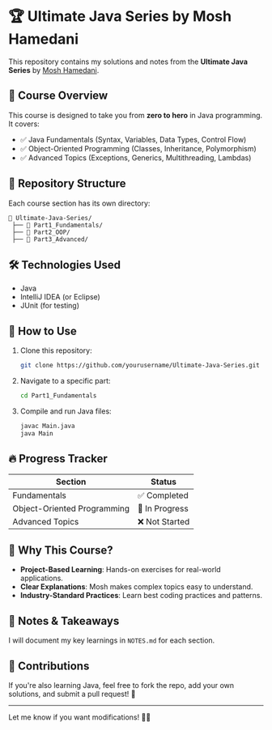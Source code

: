 # 🏆 Ultimate Java Series by Mosh Hamedani

This repository contains my solutions and notes from the **Ultimate Java Series** by [Mosh Hamedani](https://codewithmosh.com/).

## 📖 Course Overview
This course is designed to take you from **zero to hero** in Java programming. It covers:
- ✅ Java Fundamentals (Syntax, Variables, Data Types, Control Flow)
- ✅ Object-Oriented Programming (Classes, Inheritance, Polymorphism)
- ✅ Advanced Topics (Exceptions, Generics, Multithreading, Lambdas)

## 📂 Repository Structure
Each course section has its own directory:
```
📁 Ultimate-Java-Series/
 ├── 📂 Part1_Fundamentals/
 ├── 📂 Part2_OOP/
 ├── 📂 Part3_Advanced/
```

## 🛠 Technologies Used
- Java
- IntelliJ IDEA (or Eclipse)
- JUnit (for testing)

## 🚀 How to Use
1. Clone this repository:
   ```bash
   git clone https://github.com/yourusername/Ultimate-Java-Series.git
   ```
2. Navigate to a specific part:
   ```bash
   cd Part1_Fundamentals
   ```
3. Compile and run Java files:
   ```bash
   javac Main.java
   java Main
   ```

## 🔥 Progress Tracker
| Section | Status |
|---------|--------|
| Fundamentals | ✅ Completed |
| Object-Oriented Programming | 🔄 In Progress |
| Advanced Topics | ❌ Not Started |

## 🌟 Why This Course?
- **Project-Based Learning**: Hands-on exercises for real-world applications.
- **Clear Explanations**: Mosh makes complex topics easy to understand.
- **Industry-Standard Practices**: Learn best coding practices and patterns.

## 📌 Notes & Takeaways
I will document my key learnings in `NOTES.md` for each section.

## 🤝 Contributions
If you're also learning Java, feel free to fork the repo, add your own solutions, and submit a pull request! 🚀

---

Let me know if you want modifications! 🚀🔥
